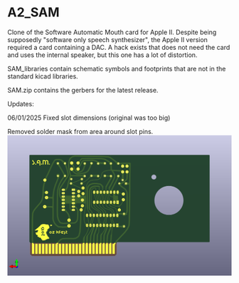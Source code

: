 # A2_SAM
Clone of the Software Automatic Mouth card for Apple II.  Despite being supposedly "software only speech synthesizer", the Apple II version required a card containing a DAC.  A hack exists that does not need the card and uses the internal speaker, but this one has a lot of distortion.

SAM_libraries contain schematic symbols and footprints that are not in the standard kicad libraries.

SAM.zip contains the gerbers for the latest release.

Updates:

06/01/2025
Fixed slot dimensions (original was too big)

Removed solder mask from area around slot pins.
![Alt text](SAM_2.png)

